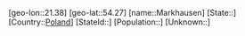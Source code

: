 ﻿---
location: [54.27,21.38]
type: City
tags:
- geo/City


SpocWebEntityId: 32309
isDeleted: false
confidential: public

---
[geo-lon::21.38]
[geo-lat::54.27]
[name::Markhausen]
[State::]
[Country::[Poland](geo/Continent/Europe/Poland.md)]
[StateId::]
[Population::]
[Unknown::]

